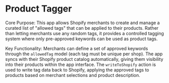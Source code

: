 # Product Tagger

Core Purpose: This app allows Shopify merchants to create and manage a curated list of "allowed tags" that can be applied to their products. Rather than letting merchants use any random tags, it provides a controlled tagging system where only pre-approved keywords can be used as product tags.

Key Functionality: Merchants can define a set of approved keywords through the `allowedTag` model (each tag must be unique per shop). The app syncs with their Shopify product catalog automatically, giving them visibility into their products within the app interface. The `writeToShopify` action is used to write tag data back to Shopify, applying the approved tags to products based on merchant selections and product description.

